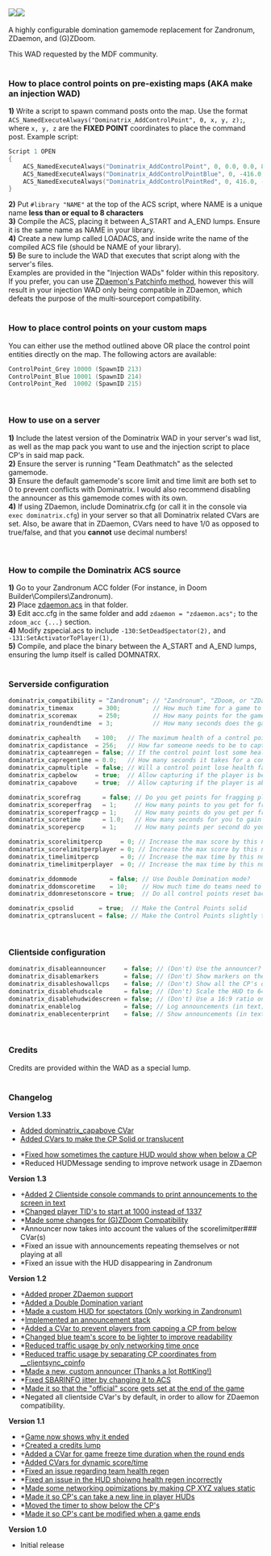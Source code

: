 ![](https://i.imgur.com/kxijgwR.gif)![](https://i.imgur.com/mancHEJ.png)
---
A highly configurable domination gamemode replacement for Zandronum, ZDaemon, and (G)ZDoom.

This WAD requested by the MDF community.<br/><br/>

### How to place control points on pre-existing maps (AKA make an injection WAD)
  **1)** Write a script to spawn command posts onto the map. Use the format `ACS_NamedExecuteAlways("Dominatrix_AddControlPoint", 0, x, y, z);`, where `x, y, z` are the **FIXED POINT** coordinates to place the command post. Example script:
```c
Script 1 OPEN
{
    ACS_NamedExecuteAlways("Dominatrix_AddControlPoint", 0, 0.0, 0.0, 8.0);
    ACS_NamedExecuteAlways("Dominatrix_AddControlPointBlue", 0, -416.0, -416.0, 8.0);
    ACS_NamedExecuteAlways("Dominatrix_AddControlPointRed", 0, 416.0, -416.0, 8.0);
}
```
  **2)** Put `#library "NAME"` at the top of the ACS script, where NAME is a unique name **less than or equal to 8 characters**<br/>
  **3)** Compile the ACS, placing it between A_START and A_END lumps. Ensure it is the same name as NAME in your library.<br/>
  **4)** Create a new lump called LOADACS, and inside write the name of the compiled ACS file (should be NAME of your library).<br/>
  **5)** Be sure to include the WAD that executes that script along with the server's files.<br/>
Examples are provided in the "Injection WADs" folder within this repository.<br/>
If you prefer, you can use [ZDaemon's Patchinfo method](http://master.zdaemon.org/patchinfo.txt), however this will result in your injection WAD only being compatible in ZDaemon, which defeats the purpose of the multi-sourceport compatibility.<br/><br/>
  
### How to place control points on your custom maps
You can either use the method outlined above OR place the control point entities directly on the map. The following actors are available:
```c
ControlPoint_Grey 10000 (SpawnID 213)
ControlPoint_Blue 10001 (SpawnID 214)
ControlPoint_Red  10002 (SpawnID 215)
```
<br/>

### How to use on a server
  **1)** Include the latest version of the Dominatrix WAD in your server's wad list, as well as the map pack you want to use and the injection script to place CP's in said map pack.<br/>
  **2)** Ensure the server is running "Team Deathmatch" as the selected gamemode.<br/>
  **3)** Ensure the default gamemode's score limit and time limit are both set to 0 to prevent conflicts with Dominatrix. I would also recommend disabling the announcer as this gamemode comes with its own. <br/>
  **4)** If using ZDaemon, include Dominatrix.cfg (or call it in the console via `exec dominatrix.cfg`) in your server so that all Dominatrix related CVars are set. Also, be aware that in ZDaemon, CVars need to have 1/0 as opposed to true/false, and that you **cannot** use decimal numbers!  
<br/><br/>

### How to compile the Dominatrix ACS source
  **1)** Go to your Zandronum ACC folder (For instance, in Doom Builder\Compilers\Zandronum).<br/>
  **2)** Place [zdaemon.acs](http://downloads.zdaemon.org/zdaemon.acs) in that folder.<br/>
  **3)** Edit acc.cfg in the same folder and add `zdaemon = "zdaemon.acs";` to the `zdoom_acc {...}` section.<br/>
  **4)** Modify zspecial.acs to include `-130:SetDeadSpectator(2),` and `-131:SetActivatorToPlayer(1),`<br/>
  **5)** Compile, and place the binary between the A_START and A_END lumps, ensuring the lump itself is called DOMNATRX.
<br/><br/>

### Serverside configuration
```c
dominatrix_compatibility = "Zandronum"; // "Zandronum", "ZDoom, or "ZDaemon"
dominatrix_timemax       = 300;         // How much time for a game to end in seconds? (0 for infinite time)
dominatrix_scoremax      = 250;         // How many points for the game to end? (0 for infinite score)
dominatrix_roundendtime  = 3;           // How many seconds does the game display the winner for?	

dominatrix_caphealth    = 100;   // The maximum health of a control point.
dominatrix_capdistance  = 256;   // How far someone needs to be to capture the control point
dominatrix_capteamregen = false; // If the control point lost some health, can it be recovered by a team member?
dominatrix_capregentime = 0.0;   // How many seconds it takes for a control point to automatically regenerate 1 hp (0 for none)
dominatrix_capmultiple  = false; // Will a control point lose health faster if more people are capturing it?
dominatrix_capbelow     = true;  // Allow capturing if the player is below the control point?
dominatrix_capabove     = true;  // Allow capturing if the player is above the control point?

dominatrix_scorefrag      = false; // Do you get points for fragging players?
dominatrix_scoreperfrag   = 1;     // How many points to you get for fragging players
dominatrix_scoreperfragcp = 1;     // How many points do you get per frag PER control point
dominatrix_scoretime      = 1.0;   // How many seconds for you to gain score for owning control points? (0.0 to not use time based scoring)
dominatrix_scorepercp     = 1;     // How many points per second do you get PER control point

dominatrix_scorelimitpercp     = 0; // Increase the max score by this number multiplied by the number of CPs.
dominatrix_scorelimitperplayer = 0; // Increase the max score by this number multiplied by the number of players.
dominatrix_timelimitpercp      = 0; // Increase the max time by this number multiplied by the number of CPs.
dominatrix_timelimitperplayer  = 0; // Increase the max time by this number multiplied by the number of players.

dominatrix_ddommode         = false; // Use Double Domination mode?
dominatrix_ddomscoretime    = 10;    // How much time do teams need to hold the CP's to score in Double Domination?
dominatrix_ddomresetonscore = true;  // Do all control points reset back to grey when a team scores?

dominatrix_cpsolid       = true;  // Make the Control Points solid
dominatrix_cptranslucent = false; // Make the Control Points slightly translucent

```
<br/>


### Clientside configuration
```c
dominatrix_disableannouncer     = false; // (Don't) Use the announcer?
dominatrix_disablemarkers       = false; // (Don't) Show markers on the CP's?
dominatrix_disableshowallcps    = false; // (Don't) Show all the CP's on the top of the screen?
dominatrix_disablehudscale      = false; // (Don't) Scale the HUD to 640x480?
dominatrix_disablehudwidescreen = false; // (Don't) Use a 16:9 ratio on the HUD?
dominatrix_enablelog            = false; // Log announcements (in text) to the message area?
dominatrix_enablecenterprint    = false; // Show announcements (in text) in the center of the screen?
```
<br/>

### Credits
Credits are provided within the WAD as a special lump.
<br/><br/>

### Changelog
**Version 1.33**
+ [Added dominatrix_capabove CVar](https://github.com/buu342/ACS-Dominatrix/issues/32)
+ [Added CVars to make the CP Solid or translucent](https://github.com/buu342/ACS-Dominatrix/issues/34)
* \*[Fixed how sometimes the capture HUD would show when below a CP](https://github.com/buu342/ACS-Dominatrix/issues/33) 
* \*Reduced HUDMessage sending to improve network usage in ZDaemon

**Version 1.3**
* +[Added 2 Clientside console commands to print announcements to the screen in text](https://github.com/buu342/ACS-Dominatrix/issues/30)
* \*[Changed player TID's to start at 1000 instead of 1337](https://github.com/buu342/ACS-Dominatrix/issues/31)
* \*[Made some changes for (G)ZDoom Compatibility](https://github.com/buu342/ACS-Dominatrix/issues/27)
* \*Announcer now takes into account the values of the scorelimitper### CVar(s)
* \*Fixed an issue with announcements repeating themselves or not playing at all
* \*Fixed an issue with the HUD disappearing in Zandronum

**Version 1.2**
* +[Added proper ZDaemon support](https://github.com/buu342/ACS-Dominatrix/issues/1)
* +[Added a Double Domination variant](https://github.com/buu342/ACS-Dominatrix/issues/18)
* +[Made a custom HUD for spectators (Only working in Zandronum)](https://github.com/buu342/ACS-Dominatrix/issues/15)
* +[Implemented an announcement stack](https://github.com/buu342/ACS-Dominatrix/issues/3)
* +[Added a CVar to prevent players from capping a CP from below](https://github.com/buu342/ACS-Dominatrix/issues/28)
* \*[Changed blue team's score to be lighter to improve readability](https://github.com/buu342/ACS-Dominatrix/issues/20)
* \*[Reduced traffic usage by only networking time once](https://github.com/buu342/ACS-Dominatrix/issues/19)
* \*[Reduced traffic usage by separating CP coordinates from __clientsync_cpinfo](https://github.com/buu342/ACS-Dominatrix/issues/21)
* \*[Made a new, custom announcer (Thanks a lot RottKing!)](https://github.com/buu342/ACS-Dominatrix/issues/9)
* \*[Fixed SBARINFO jitter by changing it to ACS](https://github.com/buu342/ACS-Dominatrix/issues/2)
* \*[Made it so that the "official" score gets set at the end of the game](https://github.com/buu342/ACS-Dominatrix/issues/22)
* \*Negated all clientside CVar's by default, in order to allow for ZDaemon compatibility. 

**Version 1.1**
* +[Game now shows why it ended](https://github.com/buu342/ACS-Dominatrix/issues/14)
* +[Created a credits lump](https://github.com/buu342/ACS-Dominatrix/issues/6)
* +[Added a CVar for game freeze time duration when the round ends](https://github.com/buu342/ACS-Dominatrix/issues/5)
* +[Added CVars for dynamic score/time](https://github.com/buu342/ACS-Dominatrix/issues/10)
* \*[Fixed an issue regarding team health regen](https://github.com/buu342/ACS-Dominatrix/issues/13)
* \*[Fixed an issue in the HUD shoiwng health regen incorrectly](https://github.com/buu342/ACS-Dominatrix/issues/12)
* \*[Made some networking opimizations by making CP XYZ values static](https://github.com/buu342/ACS-Dominatrix/issues/11)
* \*[Made it so CP's can take a new line in player HUDs](https://github.com/buu342/ACS-Dominatrix/issues/8)
* \*[Moved the timer to show below the CP's](https://github.com/buu342/ACS-Dominatrix/issues/7)
* \*[Made it so CP's cant be modified when a game ends](https://github.com/buu342/ACS-Dominatrix/issues/4)

**Version 1.0**
* Initial release
